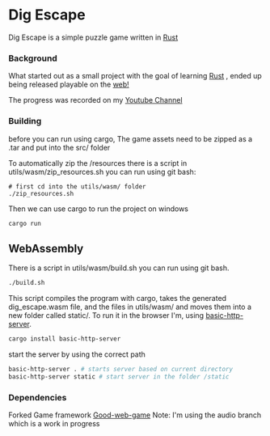 # Dig Escape
Dig Escape is a simple puzzle game written in [Rust](https://www.rust-lang.org/)

### Background
What started out as a small project with the goal of learning [Rust](https://www.rust-lang.org/)
, ended up being released playable on the [web!](https://tantandev.itch.io/digescape)

The progress was recorded on my [Youtube Channel](https://www.youtube.com/channel/UChl_NKOs1qqh_x7yJfaDpDw)

### Building
before you can run using cargo,
The game assets need to be zipped as a .tar and put into the src/ folder

To automatically zip the /resources there is a script in utils/wasm/zip_resources.sh you can run using git bash:
```
# first cd into the utils/wasm/ folder
./zip_resources.sh
```
Then we can use cargo to run the project on windows
```bash
cargo run
```
## WebAssembly
There is a script in utils/wasm/build.sh you can run using git bash.
```bash
./build.sh
```
This script compiles the program with cargo, takes the generated dig_escape.wasm file, and the files in utils/wasm/ and
moves them into a new folder called static/.
To run it in the browser I'm, using [basic-http-server](https://crates.io/crates/basic-http-server).
```bash
cargo install basic-http-server
```
start the server by using the correct path
```bash
basic-http-server . # starts server based on current directory
basic-http-server static # start server in the folder /static
```


### Dependencies
Forked Game framework [Good-web-game](https://github.com/TanTanDev/good-web-game)
Note: I'm using the audio branch which is a work in progress
